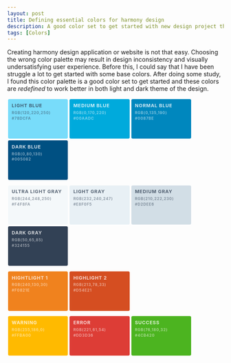 ```yaml
---
layout: post
title: Defining essential colors for harmony design
description: A good color set to get started with new design project that can work better for both in light and dark theme.
tags: [Colors]
---
```


<style>
.hue {
  overflow: hidden;
  margin-bottom: 0.618em;
}

.color {
  float: left;
  width: 24.216%;
  min-width: 8.625em;
  height: 5.331em;
  margin: 0.392%;
  padding: 0.618em;
  border-radius: 0.236em;
  text-transform: uppercase;
  font-weight: 700;
  letter-spacing: 0.056em;
  line-height: 1.258;
  color: rgba(255, 255, 255, 0.8);
  background: grey;
}
.color .name {
  font-size: 0.778em;
  margin-bottom: 0.382em;
}
.color .value {
  color: rgba(255, 255, 255, 0.5);
  font-size: 0.618em;
  margin-bottom: 0.236em;
}
.color.wp-blue {
  background: #0087be;
}
.color.light-blue {
  background: #78dcfa;
  color: rgba(50, 65, 85, 0.8);
}
.color.light-blue .value {
  color: rgba(50, 65, 85, 0.5);
}
.color.medium-blue {
  background: #00aadc;
}
.color.dark-blue {
  background: #005082;
}
.color.ultralight-gray {
  background: #f4f8fa;
  color: rgba(50, 65, 85, 0.8);
}
.color.ultralight-gray .value {
  color: rgba(50, 65, 85, 0.5);
}
.color.light-gray {
  background: #e8f0f5;
  color: rgba(50, 65, 85, 0.8);
}
.color.light-gray .value {
  color: rgba(50, 65, 85, 0.5);
}
.color.medium-gray {
  background: #d2dee6;
  color: rgba(50, 65, 85, 0.8);
}
.color.medium-gray .value {
  color: rgba(50, 65, 85, 0.5);
}
.color.dark-gray {
  background: #324155;
}
.color.fire-orange {
  background: #d54e21;
}
.color.jazzy-orange {
  background: #f0821e;
}
.color.red-alert {
  background: #dd3d36;
}
.color.green-alert {
  background: #4cb420;
}
.color.yellow-alert {
  background: #ffba00;
}
</style>

Creating harmony design application or website is not that easy. Choosing the wrong color palette may result in design inconsistency and visually undersatisfying user experience. Before this, I could say that I have been struggle a lot to get started with some base colors. After doing some study, I found this color palette is a good color set to get started and these colors are _redefined_ to work better in both light and dark theme of the design.



<section class="blue hue">
    <div class="light-blue color">
      <div class="name">Light Blue</div>
      <div class="rgb value">rgb(120,220,250)</div>
      <div class="hex value">#78dcfa</div>
    </div>
    <div class="medium-blue color">
      <div class="name">Medium Blue</div>
      <div class="rgb value">rgb(0,170,220)</div>
      <div class="hex value">#00aadc</div>
    </div>
    <div class="wp-blue color">
      <div class="name">Normal Blue</div>
      <div class="rgb value">rgb(0,135,190)</div>
      <div class="hex value">#0087be</div>
    </div>
    <div class="dark-blue color">
      <div class="name">Dark Blue</div>
      <div class="rgb value">rgb(0,80,130)</div>
      <div class="hex value">#005082</div>
    </div>
  </section><!-- .blue.hue -->



  <section class="gray hue">
    <div class="ultralight-gray color">
      <div class="name">Ultra Light Gray</div>
      <div class="rgb value">rgb(244,248,250)</div>
      <div class="hex value">#f4f8fa</div>
    </div>
    <div class="light-gray color">
      <div class="name">Light Gray</div>
      <div class="rgb value">rgb(232,240,247)</div>
      <div class="hex value">#e8f0f5</div>
    </div>
    <div class="medium-gray color">
      <div class="name">Medium Gray</div>
      <div class="rgb value">rgb(210,222,230)</div>
      <div class="hex value">#d2dee6</div>
    </div>
    <div class="dark-gray color">
      <div class="name">Dark Gray</div>
      <div class="rgb value">rgb(50,65,85)</div>
      <div class="hex value">#324155</div>
    </div>
  </section><!-- .gray.hue -->


  <section class="orange hue">
    <div class="jazzy-orange color">
      <div class="name">Hightlight 1</div>
      <div class="rgb value">rgb(240,130,30)</div>
      <div class="hex value">#f0821e</div>
    </div>
    <div class="fire-orange color">
      <div class="name">Highlight 2</div>
      <div class="rgb value">rgb(213,78,33)</div>
      <div class="hex value">#d54e21</div>
    </div>
  </section><!-- .orange.hue -->


  <section class="alert hue">
    <div class="yellow-alert color">
      <div class="name">Warning</div>
      <div class="rgb value">rgb(255,186,0)</div>
      <div class="hex value">#ffba00</div>
    </div>
    <div class="red-alert color">
      <div class="name">Error</div>
      <div class="rgb value">rgb(221,61,54)</div>
      <div class="hex value">#dd3d36</div>
    </div>
    <div class="green-alert color">
      <div class="name">Success</div>
      <div class="rgb value">rgb(76,180,32)</div>
      <div class="hex value">#4cb420</div>
    </div>
  </section><!-- .alert.hue -->